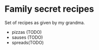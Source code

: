 # Family secret recipes

Set of recipes as given by my grandma.

- pizzas (TODO)
- sauses (TODO)
- spreads(TODO)
